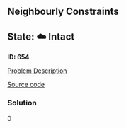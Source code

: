 ## Neighbourly Constraints

## State: :cloud: **Intact**

**ID: 654**

[Problem Description](https://projecteuler.net/problem=654)

[Source code](main.cpp)

### Solution
0